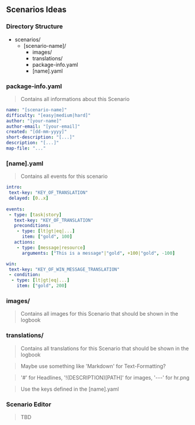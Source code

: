 ## Scenarios Ideas

### Directory Structure

+ scenarios/
  + [scenario-name]/
     + images/
     + translations/
     + package-info.yaml
     + [name].yaml

### package-info.yaml

> Contains all informations about this Scenario

```yaml
name: "[scenario-name]"
difficulty: "[easy|medium|hard]"
author: "[your-name]"
author-email: "[your-email]"
created: "[dd-mm-yyyy]"
short-description: "[...]"
description: "[...]"
map-file: "..."
```

### [name].yaml

> Contains all events for this scenario

```yaml
intro:
 text-key: "KEY_OF_TRANSLATION"
 delayed: [0..x]
 
events:
 - type: [task|story]
   text-key: "KEY_OF_TRANSLATION"
   preconditions:
    - type: [lt|gt|eq|...]
      item: ["gold", 100]
   actions:
    - type: [message|resource]
      arguments: ["This is a message"|"gold", +100|"gold", -100]

win:
 text-key: "KEY_OF_WIN_MESSAGE_TRANSLATION"
 - condition:
  - type: [lt|gt|eq|...]
    item: ["gold", 200]
```

### images/

> Contains all images for this Scenario that should be shown in the logbook

### translations/

> Contains all translations for this Scenario that should be shown in the logbook

> Maybe use something like 'Markdown' for Text-Formatting?

> '#' for Headlines, '!(DESCRIPTION)[PATH]' for images, '---' for hr.png

> Use the keys defined in the [name].yaml

### Scenario Editor

> TBD

